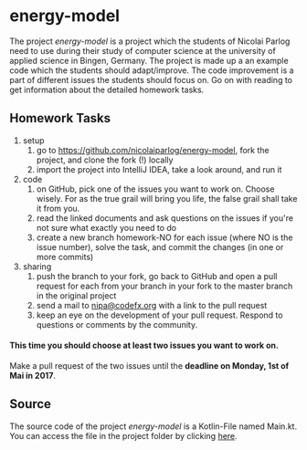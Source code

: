 # energy-model
The project *energy-model* is a project which the students of Nicolai Parlog need to use during their study of 
computer science at the university of applied science in Bingen, Germany. The project is made up a an example code 
which the students should adapt/improve. The code improvement is a part of different issues the students should focus on.
Go on with reading to get information about the detailed homework tasks.

## Homework Tasks
1. setup 
	1. go to https://github.com/nicolaiparlog/energy-model, fork the project, and clone the fork (!) locally
	1. import the project into IntelliJ IDEA, take a look around, and run it
1. code 
	1. on GitHub, pick one of the issues you want to work on. Choose wisely. For as the true grail will 
	bring you life, the false grail shall take it from you.
	1. read the linked documents and ask questions on the issues if you're not sure what exactly you need to do
	1. create a new branch homework-NO for each issue (where NO is the issue number), solve the task, and commit the changes (in one or more commits)
1. sharing 
	1. push the branch to your fork, go back to GitHub and open a pull request for each from your branch in your fork to the master branch in the original project
	1. send a mail to nipa@codefx.org with a link to the pull request
	1. keep an eye on the development of your pull request. Respond to questions or comments by the community.
	
#### This time you should choose at least **two issues** you want to work on.  
Make a pull request of the two issues until the **deadline on Monday, 1st of Mai in 2017**.

## Source
The source code of the project *energy-model* is a Kotlin-File named Main.kt.  
You can access the file in the project folder by clicking [here](src/main/kotlin).









  
  